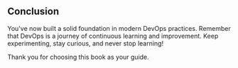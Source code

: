 ## Conclusion
You've now built a solid foundation in modern DevOps practices. Remember that DevOps is a journey of continuous learning and improvement. Keep experimenting, stay curious, and never stop learning!

Thank you for choosing this book as your guide.